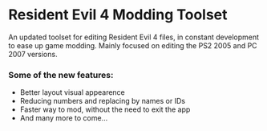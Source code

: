 # Resident Evil 4 Modding Toolset

An updated toolset for editing Resident Evil 4 files, in constant development to ease up game modding. Mainly focused on editing the PS2 2005 and PC 2007 versions.
### Some of the **new features**:

- Better layout visual appearence
- Reducing numbers and replacing by names or IDs
- Faster way to mod, without the need to exit the app
- And many more to come...

